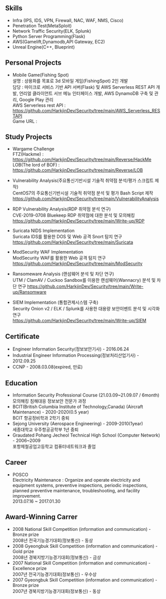 ## Skills
- Infra (IPS, IDS, VPN, Firewall, NAC, WAF, NMS, Cisco)
- Penetration Test(MetaSploit)
- Network Traffic Security(ELK, Splunk)
- Python Server Programming(Flask)
- AWS(Gamelift,Dynamodb,API Gateway, EC2)
- Unreal Engine(C++, Blueprint)

## Personal Projects
- Mobile Game(Fishing Spot)  
  설명 : 상용화를 목표로 3d 모바일 게임(FishingSpot) 2인 개발   
  담당 : 마이크로 서비스 기반 API 서버(Flask) 및 AWS Serverless REST API 개발, 언리얼 클라이언트 서브 메뉴 인터페이스 개발, AWS DynamoDB 구축 및 관리, Google Play 관리   
  AWS Serverless rest API : https://github.com/HarkjinDev/Security/tree/main/AWS_Serverless_RESTAPI   
  Game URL : 

## Study Projects
- Wargame Challenge   
  FTZ(Hackme) : https://github.com/HarkjinDev/Security/tree/main/Reverse/HackMe   
  LOB(The lord of BOF) : https://github.com/HarkjinDev/Security/tree/main/Reverse/LOB
  
- Vulnerability Analysis(주요통신기반시설 기술적 취약점 분석/평가 스크립트 제작)   
  CentOS7의 주요통신기반시설 기술적 취약점 분석 및 평가 Bash Script 제작
  https://github.com/HarkjinDev/Security/tree/main/VulnerabilityAnalysis
  
- RDP Vulnerability Analysis(RDP 취약점 분석 연구)   
  CVE-2019-0708 Bluekeep RDP 취약점에 대한 분석 및 모의해킹   
  https://github.com/HarkjinDev/Security/tree/main/Write-up/RDP
  
- Suricata NIDS Implementation   
  Suricata IDS를 활용한 DOS 및 Web 공격 Snort 탐지 연구   
  https://github.com/HarkjinDev/Security/tree/main/Suricata
  
- ModSecurity WAF Implementation   
  ModSecurity WAF를 활용한 Web 공격 탐지 연구   
  https://github.com/HarkjinDev/Security/tree/main/ModSecurity
  
- Ransomeware Analysis (랜섬웨어 분석 및 차단 연구)   
  UTM / ClamAV / Cuckoo Sandbox를 이용한 랜섬웨어(Wannacry) 분석 및 차단 연구
  https://github.com/HarkjinDev/Security/tree/main/Write-up/Ransomware
  
- SIEM Implementation (통합관제시스템 구축)   
  Security Onion v2 / ELK / Splunk를 사용한 대용량 보안이벤트 분석 및 시각화 연구   
  https://github.com/HarkjinDev/Security/tree/main/Write-up/SIEM
  

## Certificate
- Engineer Information Security(정보보안기사) - 2016.06.24
- Industrial Engineer Information Processing(정보처리산업기사) - 2012.09.25
- CCNP - 2008.03.08(expired, 만료)

## Education
- Information Security Professional Course (21.03.09~21.09.07 / 6month)   
  모의해킹 침해대응 정보보안 전문가 과정
- BCIT(British Columbia Institute of Technology,Canada) (Aircraft Maintenance) - 2020-2020(0.5 year)   
  BCIT 항공정비학과 2학기 중퇴
- Sejong University (Aerospace Engineering) - 2009-2010(1year)   
  세종대학교 우주항공공학부 1년 중퇴
- Graudated Pohang Jecheol Technical High School (Computer Network) - 2006~2009   
  포항제철공업고등학교 컴퓨터네트워크과 졸업 

## Career
- POSCO   
  Electricity Maintenance : Organize and operate electricity and equipment systems, preventive inspections, periodic inspections, planned preventive maintenance, troubleshooting, and facility improvement.   
  2013.07.16 ~ 2017.01.30

## Award-Winning Carrer
- 2008 National Skill Competition (information and communication) - Bronze prize   
  2008년 전국기능경기대회(정보통신) - 동상
- 2008 Gyeongbuk Skill Competition (information and communication) - Gold prize   
  2008년 경북지방기능경기대회(정보통신) - 금상
- 2007 National Skill Competition (information and communication) - Excellence prize   
  2007년 전국기능경기대회(정보통신) - 우수상
- 2007 Gyeongbuk Skill Competition (information and communication) - Bronze prize   
  2007년 경북지방기능경기대회(정보통신) - 동상
